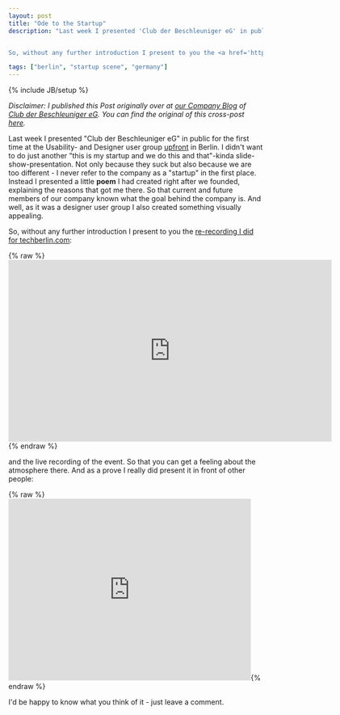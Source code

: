 ```yaml
---
layout: post
title: "Ode to the Startup"
description: "Last week I presented 'Club der Beschleuniger eG' in public for the first time at the Usability- and Designer user group <a href='http://up.front.ug/'>upfront</a>&nbsp;in Berlin. I didn't want to do just another 'this is my startup and we do this and that'-kinda slide-show-presentation. Not only because they suck but also because we are too different - I never refer to the company as a 'startup' in the first place. Instead I presented a little <b>poem</b> I had created right after we founded, explaining the reasons that got me there. So that current and future members of our company known what the goal behind the company is. And well, as it was a designer user group I also created something visually appealing.


So, without any further introduction I present to you the <a href='http://www.techberlin.com/post/11605973919/ode-to-startups-its-poetry-time-above-a-poem'>re-recording I did for techberlin.com</a>..."

tags: ["berlin", "startup scene", "germany"]
---
```

{% include JB/setup %}

_Disclaimer: I published this Post originally over at [our Company Blog](http://blog.dieBeschleuniger.de) of [Club der Beschleuniger eG](http://www.dieBeschleuniger.de). You can find the original of this cross-post [here](http://blog.diebeschleuniger.de/2011/10/ode-to-startup.html)._

Last week I presented "Club der Beschleuniger eG" in public for the first time at the Usability- and Designer user group <a href="http://up.front.ug/">upfront</a>&nbsp;in Berlin. I didn't want to do just another "this is my startup and we do this and that"-kinda slide-show-presentation. Not only because they suck but also because we are too different - I never refer to the company as a "startup" in the first place. Instead I presented a little <b>poem</b> I had created right after we founded, explaining the reasons that got me there. So that current and future members of our company known what the goal behind the company is. And well, as it was a designer user group I also created something visually appealing.


So, without any further introduction I present to you the <a href="http://www.techberlin.com/post/11605973919/ode-to-startups-its-poetry-time-above-a-poem">re-recording I did for techberlin.com</a>:

{% raw %}<iframe allowfullscreen="allowfullscreen" frameborder="0" height="360" src="http://www.youtube.com/embed/9L0pSN-qY9k?wmode=opaque" width="640">&nbsp;</iframe> {% endraw %}


and the live recording of the event. So that you can get a feeling about the atmosphere there. And as a prove I really did present it in front of other people:

{% raw %}<iframe allowfullscreen="allowfullscrenn" frameborder="0" height="360" src="http://www.youtube.com/embed/Lahbl9gB93k?wmode=opaque" width="480">&nbsp;</iframe>{% endraw %}

I'd be happy to know what you think of it - just leave a comment.
